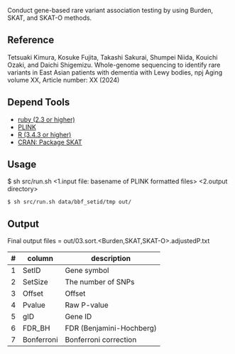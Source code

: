 Conduct gene-based rare variant association testing by using Burden, SKAT, and SKAT-O methods. 

## Reference

Tetsuaki Kimura, Kosuke Fujita, Takashi Sakurai, Shumpei Niida, Kouichi Ozaki, and Daichi Shigemizu. Whole-genome sequencing to identify rare variants in East Asian patients with dementia with Lewy bodies, npj Aging volume XX, Article number: XX (2024)
    
## Depend Tools

* [ruby (2.3 or higher)](https://www.ruby-lang.org/en/)
* [PLINK](https://www.cog-genomics.org/plink/)
* [R (3.4.3 or higher)](https://www.r-project.org/)
* [CRAN: Package SKAT](https://cran.r-project.org/web/packages/SKAT/index.html)

## Usage
$ sh src/run.sh <1.input file: basename of PLINK formatted files> <2.output directory>
```console
$ sh src/run.sh data/bbf_setid/tmp out/
```

## Output
Final output files = out/03.sort.<Burden,SKAT,SKAT-O>.adjustedP.txt

#|column|description
-----|------|-----------
1|SetID|Gene symbol
2|SetSize|The number of SNPs
3|Offset|Offset
4|Pvalue|Raw P-value
5|gID|Gene ID
6|FDR_BH|FDR (Benjamini-Hochberg)
7|Bonferroni|Bonferroni correction
